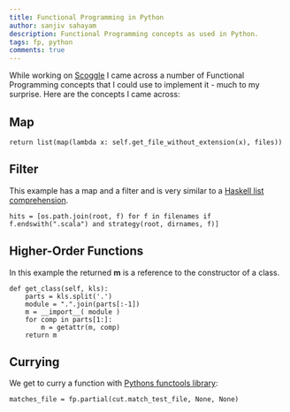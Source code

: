 ```yaml
---
title: Functional Programming in Python
author: sanjiv sahayam
description: Functional Programming concepts as used in Python.
tags: fp, python
comments: true
---
```


While working on [Scoggle](https://github.com/ssanj/Scoggle) I came across a number of Functional Programming concepts that I could use to implement it - much to my surprise. Here are the concepts I came across:

## Map ##

```{.python .scrollx}
return list(map(lambda x: self.get_file_without_extension(x), files))
```

## Filter ##

This example has a map and a filter and is very similar to a [Haskell list comprehension](http://learnyouahaskell.com/starting-out#im-a-list-comprehension).

```{.python .scrollx}
hits = [os.path.join(root, f) for f in filenames if f.endswith(".scala") and strategy(root, dirnames, f)]
```

## Higher-Order Functions ##

In this example the returned __m__ is  a reference to the constructor of a class.

```{.python .scrollx}
def get_class(self, kls):
    parts = kls.split('.')
    module = ".".join(parts[:-1])
    m = __import__( module )
    for comp in parts[1:]:
        m = getattr(m, comp)            
    return m
```

## Currying ##

We get to curry a function with [Pythons functools library](https://docs.python.org/3.2/library/functools.html):

```{.python .scrollx}
matches_file = fp.partial(cut.match_test_file, None, None)
```